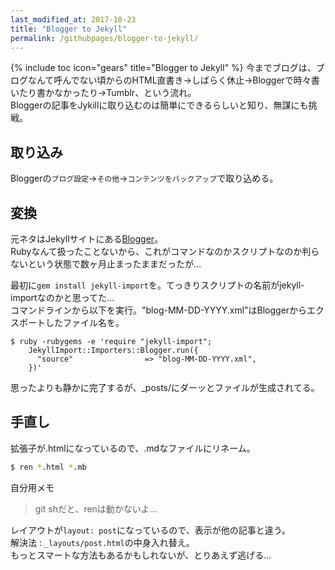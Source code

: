 ```yaml
---
last_modified_at: 2017-10-23
title: "Blogger to Jekyll"
permalink: /githubpages/blogger-to-jekyll/
---
```

{% include toc icon="gears" title="Blogger to Jekyll" %}
今までブログは、ブログなんて呼んでない頃からのHTML直書き→しばらく休止→Bloggerで時々書いたり書かなかったり→Tumblr、という流れ。  
Bloggerの記事をJykillに取り込むのは簡単にできるらしいと知り、無謀にも挑戦。  

## 取り込み
Bloggerの`ブログ設定`→`その他`→`コンテンツをバックアップ`で取り込める。

## 変換
元ネタはJekyllサイトにある[Blogger](http://import.jekyllrb.com/docs/blogger/)。  
Rubyなんて扱ったことないから、これがコマンドなのかスクリプトなのか判らないという状態で数ヶ月止まったままだったが…  

最初に`gem install jekyll-import`を。てっきりスクリプトの名前がjekyll-importなのかと思ってた…  
コマンドラインから以下を実行。"blog-MM-DD-YYYY.xml"はBloggerからエクスポートしたファイル名を。
```shell
$ ruby -rubygems -e 'require "jekyll-import";
    JekyllImport::Importers::Blogger.run({
      "source"                => "blog-MM-DD-YYYY.xml",
    })'
```
思ったよりも静かに完了するが、_posts/にダーッとファイルが生成されてる。

## 手直し
拡張子が.htmlになっているので、.mdなファイルにリネーム。  
```sh
$ ren *.html *.mb
```
自分用メモ
>git shだと、renは動かないよ…

レイアウトが`layout: post`になっているので、表示が他の記事と違う。  
解決法 : `_layouts/post.html`の中身入れ替え。  
もっとスマートな方法もあるかもしれないが、とりあえず逃げる…
